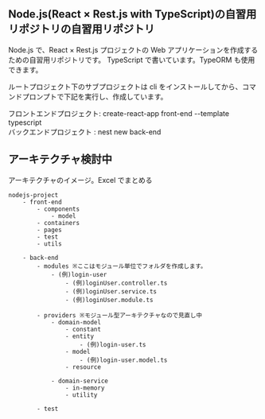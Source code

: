 ## Node.js(React × Rest.js with TypeScript)の自習用リポジトリの自習用リポジトリ

Node.js で、React × Rest.js プロジェクトの Web アプリケーションを作成するための自習用リポジトリです。
TypeScript で書いています。TypeORM も使用できます。

ルートプロジェクト下のサブプロジェクトは cli をインストールしてから、コマンドプロンプトで下記を実行し、作成しています。

フロントエンドプロジェクト: create-react-app front-end --template typescript  
バックエンドプロジェクト : nest new back-end

## アーキテクチャ検討中

アーキテクチャのイメージ。Excel でまとめる

```
nodejs-project
    - front-end
        - components
            - model
        - containers
        - pages
        - test
        - utils

    - back-end
        - modules ※ここはモジュール単位でフォルダを作成します。
            - (例)login-user
                - (例)loginUser.controller.ts
                - (例)loginUser.service.ts
                - (例)loginUser.module.ts

        - providers ※モジュール型アーキテクチャなので見直し中
            - domain-model
                - constant
                - entity
                    - (例)login-user.ts
                - model
                    - (例)login-user.model.ts
                - resource

            - domain-service
                - in-memory
                - utility

        - test
```

